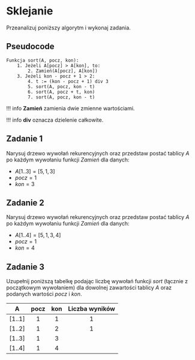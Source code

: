 # Sklejanie

Przeanalizuj poniższy algorytm i wykonaj zadania.

## Pseudocode

```
Funkcja sort(A, pocz, kon):
    1. Jeżeli A[pocz] > A[kon], to:
        2. Zamień(A[pocz], A[kon])
    3. Jeżeli kon - pocz + 1 > 2:
        4. t := (kon - pocz + 1) div 3
        5. sort(A, pocz, kon - t)
        6. sort(A, pocz + t, kon)
        7. sort(A, pocz, kon - t)
```

!!! info
	 **Zamień** zamienia dwie zmienne wartościami.

!!! info
	 **div** oznacza dzielenie całkowite.

## Zadanie 1

Narysuj drzewo wywołań rekurencyjnych oraz przedstaw postać tablicy $A$ po każdym wywołaniu funkcji *Zamień* dla danych:

- $A[1..3] = [5, 1, 3]$
- $pocz = 1$
- $kon = 3$

## Zadanie 2

Narysuj drzewo wywołań rekurencyjnych oraz przedstaw postać tablicy $A$ po każdym wywołaniu funkcji *Zamień* dla danych:

- $A[1..4] = [5, 1, 3, 4]$
- $pocz = 1$
- $kon = 4$

## Zadanie 3

Uzupełnij poniższą tabelkę podając liczbę wywołań funkcji *sort* (łącznie z początkowym wywołaniem) dla dowolnej zawartości tablicy $A$ oraz podanych wartości $pocz$ i $kon$.

|  A     | pocz | kon | Liczba wyników |
| :-:    | :--: | :-: | :----:         |
| [1..1] | 1    |  1  | 1              |
| [1..2] | 1    |  2  | 1              |
| [1..3] | 1    |  3  |                |
| [1..4] | 1    |  4  |                |
